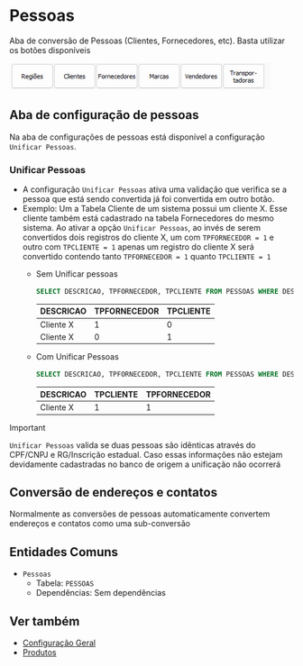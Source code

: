 # Pessoas  
Aba de conversão de Pessoas (Clientes, Fornecedores, etc). Basta utilizar os botões disponíveis

![TabPessoas.png](./Imagens/TabPessoas.png)  

## Aba de configuração de pessoas  
Na aba de configurações de pessoas está disponível a configuração `Unificar Pessoas`.  

### Unificar Pessoas  
- A configuração `Unificar Pessoas` ativa uma validação que verifica se a pessoa que está sendo convertida já foi convertida em outro botão.  
- Exemplo: Um a Tabela Cliente de um sistema possui um cliente X. Esse cliente também está cadastrado na tabela Fornecedores do mesmo sistema. Ao ativar a opção `Unificar Pessoas`, ao invés de serem convertidos dois registros do cliente X, um com `TPFORNECEDOR = 1` e outro com `TPCLIENTE = 1` apenas um registro do cliente X será convertido contendo tanto `TPFORNECEDOR = 1` quanto `TPCLIENTE = 1`  
   - Sem Unificar pessoas  
        ``` sql  
        SELECT DESCRICAO, TPFORNECEDOR, TPCLIENTE FROM PESSOAS WHERE DESCRICAO = 'Cliente X'  
        ```  
  
        | DESCRICAO | TPFORNECEDOR | TPCLIENTE |
        | --------- | ------------ | --------- |
        | Cliente X | 1            | 0         |
        | Cliente X | 0            | 1         |
		  
    - Com Unificar Pessoas  
        ```sql  
        SELECT DESCRICAO, TPFORNECEDOR, TPCLIENTE FROM PESSOAS WHERE DESCRICAO = 'Cliente X'  
        ```  
  
       | DESCRICAO | TPCLIENTE | TPFORNECEDOR |
       | --------- | --------- | ------------ |
       | Cliente X | 1         | 1            |
  
> [!IMPORTANT]  
> `Unificar Pessoas` valida se duas pessoas são idênticas através do CPF/CNPJ e RG/Inscrição estadual. Caso essas informações não estejam devidamente cadastradas no banco de origem a unificação não ocorrerá  

## Conversão de endereços e contatos  
Normalmente as conversões de pessoas automaticamente convertem endereços e contatos como uma sub-conversão  
  
## Entidades Comuns  
- `Pessoas`  
    - Tabela: `PESSOAS`  
    - Dependências: Sem dependências  

## Ver também  
- [Configuração Geral](ConfiguracaoGeral.md)  
- [Produtos](./Produtos.md)

